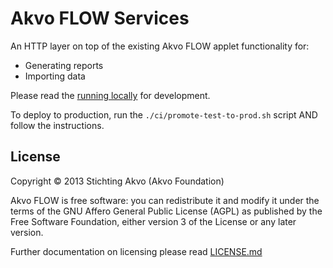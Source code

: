 # Akvo FLOW Services

An HTTP layer on top of the existing Akvo FLOW applet functionality for:

* Generating reports
* Importing data

Please read the [running locally](doc/RunningLocally.md) for development.

To deploy to production, run the `./ci/promote-test-to-prod.sh` script AND follow the instructions.

## License

Copyright © 2013 Stichting Akvo (Akvo Foundation)

Akvo FLOW is free software: you can redistribute it and modify it
under the terms of the GNU Affero General Public License (AGPL)
as published by the Free Software Foundation,
either version 3 of the License or any later version.

Further documentation on licensing please read [LICENSE.md](LICENSE.md)
